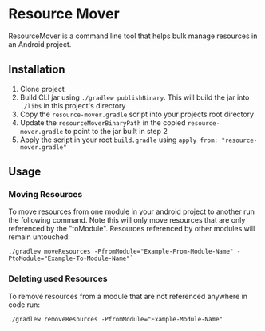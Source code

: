 # Resource Mover

ResourceMover is a command line tool that helps bulk manage resources in an Android project.

## Installation

1) Clone project
2) Build CLI jar using `./gradlew publishBinary`. This will build the jar into `./libs` in this project's directory
3) Copy the `resource-mover.gradle` script into your projects root directory
4) Update the `resourceMoverBinaryPath` in the copied `resource-mover.gradle` to point to the jar built in step 2
5) Apply the script in your root `build.gradle` using `apply from: "resource-mover.gradle"`

## Usage

### Moving Resources

To move resources from one module in your android project to another run the following command. Note this will only move resources that are only referenced by the "toModule". Resources referenced by other modules will remain untouched:

```
./gradlew moveResources -PfromModule="Example-From-Module-Name" -PtoModule="Example-To-Module-Name"`
```

### Deleting used Resources

To remove resources from a module that are not referenced anywhere in code run:

```
./gradlew removeResources -PfromModule="Example-Module-Name"
```
